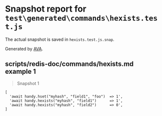 # Snapshot report for `test\generated\commands\hexists.test.js`

The actual snapshot is saved in `hexists.test.js.snap`.

Generated by [AVA](https://ava.li).

## scripts/redis-doc/commands/hexists.md example 1

> Snapshot 1

    [
      'await handy.hset("myhash", "field1", "foo")  => 1',
      'await handy.hexists("myhash", "field1")      => 1',
      'await handy.hexists("myhash", "field2")      => 0',
    ]
